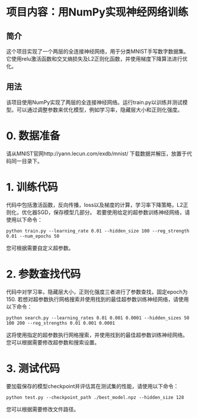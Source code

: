 项目内容：用NumPy实现神经网络训练
====

简介
----
这个项目实现了一个两层的全连接神经网络，用于分类MNIST手写数字数据集。它使用relu激活函数和交叉熵损失及L2正则化函数，并使用梯度下降算法进行优化。

用法
---
该项目使用NumPy实现了两层的全连接神经网络。运行train.py以训练并测试模型。可以通过调整参数来优化模型，例如学习率，隐藏层大小和正则化强度。

# 0. 数据准备
请从MNIST官网http://yann.lecun.com/exdb/mnist/ 下载数据并解压，放置于代码同一目录下。


# 1. 训练代码
代码中包括激活函数，反向传播，loss以及梯度的计算，学习率下降策略，L2正则化，优化器SGD，保存模型几部分。
若要使用给定的超参数训练神经网络，请使用以下命令：
```
python train.py --learning_rate 0.01 --hidden_size 100 --reg_strength 0.01 --num_epochs 50
```
您可根据需要自定义超参数。

# 2. 参数查找代码
代码中对学习率，隐藏层大小，正则化强度三者进行了参数查找，固定epoch为150.
若想对超参数执行网格搜索并使用找到的最佳超参数训练神经网络，请使用以下命令：
```
python search.py --learning_rates 0.01 0.001 0.0001 --hidden_sizes 50 100 200 --reg_strengths 0.01 0.001 0.0001
```
这将使用指定的超参数执行网格搜索，并使用找到的最佳超参数训练神经网络。 您可以根据需要修改超参数和搜索设置。

# 3. 测试代码
要加载保存的模型checkpoint并评估其在测试集的性能，请使用以下命令：
```
python test.py --checkpoint_path ./best_model.npz --hidden_size 128
```
您可以根据需要修改文件路径。
